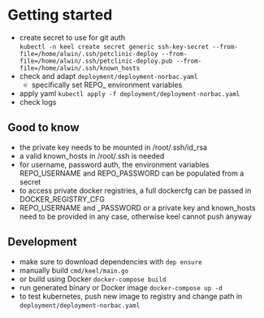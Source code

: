 
# Getting started

- create secret to use for git auth  
`kubectl -n keel create secret generic ssh-key-secret --from-file=/home/alwin/.ssh/petclinic-deploy --from-file=/home/alwin/.ssh/petclinic-deploy.pub --from-file=/home/alwin/.ssh/known_hosts`
- check and adapt `deployment/deployment-norbac.yaml`
    - specifically set REPO_ environment variables
- apply yaml `kubectl apply -f deployment/deployment-norbac.yaml`
- check logs


## Good to know
- the private key needs to be mounted in /root/.ssh/id_rsa
- a valid known_hosts in /root/.ssh is needed
- for username, password auth, the environment variables REPO_USERNAME and REPO_PASSWORD can be
populated from a secret
- to access private docker registries, a full dockercfg can be passed in DOCKER_REGISTRY_CFG
- REPO_USERNAME and _PASSWORD or a private key and known_hosts need to be provided in any case, otherwise
keel cannot push anyway

## Development
- make sure to download dependencies with `dep ensure`
- manually build `cmd/keel/main.go`
- or build using Docker `docker-compose build`
- run generated binary or Docker image `docker-compose up -d`
- to test kubernetes, push new image to registry and change path in `deployment/deployment-norbac.yaml`